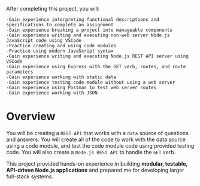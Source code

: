 After completing this project, you will:

    -Gain experience interpreting functional descriptions and specifications to complete an assignment
    -Gain experience breaking a project into manageable components
    -Gain experience writing and executing non-web server Node.js JavaScript code using VSCode
    -Practice creating and using code modules
    -Practice using modern JavaScript syntax
    -Gain experience writing and executing Node.js REST API server using VSCode
    -Gain experience using Express with the GET verb, routes, and route parameters
    -Gain experience working with static data
    -Gain experience testing code module without using a web server
    -Gain experience using Postman to test web server routes
    -Gain experience working with JSON

# Overview

You will be creating a `REST API` that works with a `data` source of questions and answers. You will create all of the code to work with the data source using a code module, and test the code module code using provided testing code. You will also create a `Node.js REST API` to handle the `GET` verb. 


This project provided hands-on experience in building **modular, testable, API-driven Node.js applications** and prepared me for developing larger full-stack systems.
